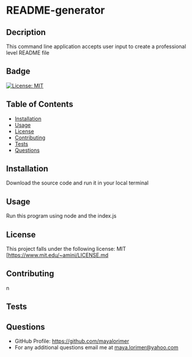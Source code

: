 # README-generator
  ## Decription
  This command line application accepts user input to create a professional level README file

  ## Badge
  [![License: MIT](https://img.shields.io/badge/License-MIT-yellow.svg)](https://opensource.org/licenses/MIT)

  ## Table of Contents
  - [Installation](#installation)
  - [Usage](#usage)
  - [License](#license)
  - [Contributing](#contributing)
  - [Tests](#tests)
  - [Questions](#questions)

  ## Installation
  Download the source code and run it in your local terminal

  ## Usage
  Run this program using node and the index.js

  ## License
  This project falls under the following license: MIT
  [https://www.mit.edu/~amini/LICENSE.md

  ## Contributing
  n

  ## Tests 
  

  ## Questions

  - GitHub Profile: https://github.com/mayalorimer 
  - For any additional questions email me at maya.lorimer@yahoo.com
